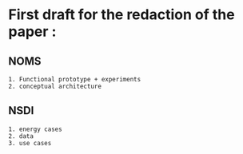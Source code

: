 # First draft for the redaction of the paper :

## NOMS
    1. Functional prototype + experiments
    2. conceptual architecture

## NSDI
    1. energy cases
    2. data
    3. use cases